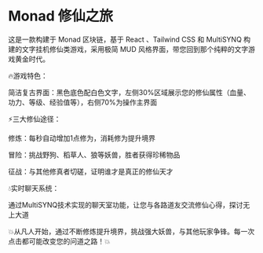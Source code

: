 # Monad 修仙之旅

这是一款构建于 Monad 区块链，基于 React 、Tailwind CSS 和 MultiSYNQ 构建的文字挂机修仙类游戏，采用极简 MUD 风格界面，带您回到那个纯粹的文字游戏黄金时代。

🔥游戏特色：

简洁复古界面：黑色底色配白色文字，左侧30%区域展示您的修仙属性（血量、功力、等级、经验值等），右侧70%为操作主界面

⚡三大修仙途径：

修炼：每秒自动增加1点修为，消耗修为提升境界

冒险：挑战野狗、稻草人、狼等妖兽，胜者获得珍稀物品

征战：与其他修真者切磋，证明谁才是真正的修仙天才


💧实时聊天系统：

通过MultiSYNQ技术实现的聊天室功能，让您与各路道友交流修仙心得，探讨无上大道


💥从凡人开始，通过不断修炼提升境界，挑战强大妖兽，与其他玩家争锋。每一次点击都可能改变您的问道之路！💥
